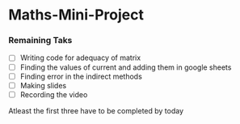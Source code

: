 # Maths-Mini-Project

### Remaining Taks

- [ ] Writing code for adequacy of matrix
- [ ] Finding the values of current and adding them in google sheets
- [ ] Finding error in the indirect methods
- [ ] Making slides
- [ ] Recording the video

Atleast the first three have to be completed by today

